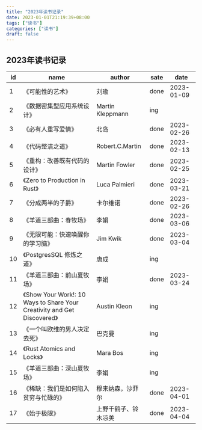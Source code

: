 ```yaml
---
title: "2023年读书记录"
date: 2023-01-01T21:19:39+08:00
tags: ["读书"]
categories: ["读书"]
draft: false
---
```


## 2023年读书记录

| id  | name                                                                     | author           | sate | date       |
| --- | ------------------------------------------------------------------------ | ---------------- | ---- | ---------- |
| 1   | 《可能性的艺术》                                                         | 刘瑜             | done | 2023-01-09 |
| 2   | 《数据密集型应用系统设计》                                               | Martin Kleppmann | ing  |
| 3   | 《必有人重写爱情》                                                       | 北岛             | done | 2023-02-26 |
| 4   | 《代码整洁之道》                                                         | Robert.C.Martin  | done | 2023-02-13 |
| 5   | 《重构：改善既有代码的设计》                                             | Martin Fowler    | done | 2023-02-25 |
| 6   | 《Zero to Production in Rust》                                           | Luca Palmieri    | done | 2023-03-21 |
| 7   | 《分成两半的子爵》                                                       | 卡尔维诺         | done | 2023-02-26 |
| 8   | 《羊道三部曲：春牧场》                                                   | 李娟             | done | 2023-03-06 |
| 9   | 《无限可能：快速唤醒你的学习脑》                                         | Jim Kwik         | done | 2023-03-04 |
| 10  | 《PostgresSQL 修炼之道》                                                 | 唐成             | ing  |            |
| 11  | 《羊道三部曲：前山夏牧场》                                               | 李娟             | done | 2023-03-24 |
| 12  | 《Show Your Work!: 10 Ways to Share Your Creativity and Get Discovered》 | Austin Kleon     | ing  |            |
| 13  | 《一个叫欧维的男人决定去死》                                             | 巴克曼           | ing  |            |
| 14  | 《Rust Atomics and Locks》                                               | Mara Bos         | ing  |            |
| 15  | 《羊道三部曲：深山夏牧场》                                               | 李娟             | ing  |            |
| 16  | 《稀缺：我们是如何陷入贫穷与忙碌的》                                     | 穆来纳森，沙菲尔 | done | 2023-04-01 |
| 17  | 《始于极限》                                     | 上野千鹤子、铃木凉美  | done | 2023-04-04 |

